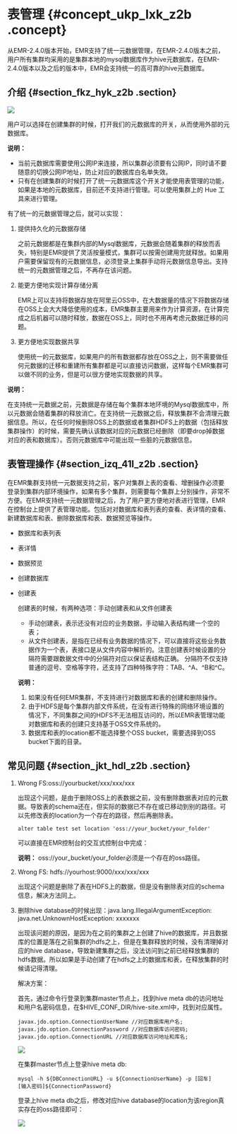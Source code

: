# 表管理 {#concept_ukp_lxk_z2b .concept}

从EMR-2.4.0版本开始，EMR支持了统一元数据管理，在EMR-2.4.0版本之前，用户所有集群均采用的是集群本地的mysql数据库作为hive元数据库，在EMR-2.4.0版本以及之后的版本中，EMR会支持统一的高可靠的hive元数据库。

## 介绍 {#section_fkz_hyk_z2b .section}

![](http://static-aliyun-doc.oss-cn-hangzhou.aliyuncs.com/assets/img/17932/154201577911067_zh-CN.png)

用户可以选择在创建集群的时候，打开我们的元数据库的开关，从而使用外部的元数据库。

**说明：** 

-   当前元数据库需要使用公网IP来连接，所以集群必须要有公网IP，同时请不要随意的切换公网IP地址，防止对应的数据库白名单失效。
-   只有在创建集群的时候打开了统一元数据库这个开关才能使用表管理的功能，如果是本地的元数据库，目前还不支持进行管理。可以使用集群上的 Hue 工具来进行管理。

有了统一的元数据管理之后，就可以实现：

1.  提供持久化的元数据存储

    之前元数据都是在集群内部的Mysql数据库，元数据会随着集群的释放而丢失，特别是EMR提供了灵活按量模式，集群可以按需创建用完就释放。如果用户需要保留现有的元数据信息，必须登录上集群手动将元数据信息导出。支持统一的元数据管理之后，不再存在该问题。

2.  能更方便地实现计算存储分离

    EMR上可以支持将数据存放在阿里云OSS中，在大数据量的情况下将数据存储在OSS上会大大降低使用的成本，EMR集群主要用来作为计算资源，在计算完成之后机器可以随时释放，数据在OSS上，同时也不用再考虑元数据迁移的问题。

3.  更方便地实现数据共享

    使用统一的元数据库，如果用户的所有数据都存放在OSS之上，则不需要做任何元数据的迁移和重建所有集群都是可以直接访问数据，这样每个EMR集群可以做不同的业务，但是可以很方便地实现数据的共享。


**说明：** 

在支持统一元数据之前，元数据是存储在每个集群本地环境的Mysql数据库中，所以元数据会随着集群的释放消亡。在支持统一元数据之后，释放集群不会清理元数据信息。所以，在任何时候删除OSS上的数据或者集群HDFS上的数据（包括释放集群操作）的时候，需要先确认该数据对应的元数据已经删除（即要drop掉数据对应的表和数据库）。否则元数据库中可能出现一些脏的元数据信息。

## 表管理操作 {#section_izq_41l_z2b .section}

在EMR集群支持统一元数据支持之前，客户对集群上表的查看、增删操作必须要登录到集群内部环境操作，如果有多个集群，则需要每个集群上分别操作，非常不方便。在EMR支持统一元数据管理之后，为了用户更方便地对表进行管理，EMR在控制台上提供了表管理功能。包括对对数据库和表列表的查看、表详情的查看、新建数据库和表、删除数据库和表、数据预览等操作。

-   数据库和表列表
-   表详情
-   数据预览
-   创建数据库
-   创建表

    创建表的时候，有两种选项：手动创建表和从文件创建表

    -   手动创建表，表示还没有对应的业务数据，手动输入表结构建一个空的表；
    -   从文件创建表，是指在已经有业务数据的情况下，可以直接将这些业务数据作为一个表，表接口是从文件内容中解析的。注意创建表时候设置的分隔符需要跟数据文件中的分隔符对应以保证表结构正确。
    分隔符不仅支持普通的逗号、空格等字符，还支持了四种特殊字符：TAB、^A、^B和^C。

    **说明：** 

    1.  如果没有任何EMR集群，不支持进行对数据库和表的创建和删除操作。
    2.  由于HDFS是每个集群内部文件系统，在没有进行特殊的网络环境设置的情况下，不同集群之间的HDFS不无法相互访问的，所以EMR表管理功能对数据库和表的创建只支持基于OSS文件系统的。
    3.  数据库和表的location都不能选择整个OSS bucket，需要选择到OSS bucket下面的目录。

## 常见问题 {#section_jkt_hdl_z2b .section}

1.  Wrong FS:oss://yourbucket/xxx/xxx/xxx

    出现这个问题，是由于删除OSS上的表数据之前，没有删除数据表对应的元数据。导致表的schema还在，但实际的数据已不存在或已移动到别的路径。可以先修改表的location为一个存在的路径，然后再删除表。

    `alter table test set location 'oss://your_bucket/your_folder'`

    可以直接在EMR控制台的交互式控制台中完成：

    **说明：** oss://your\_bucket/your\_folder必须是一个存在的oss路径。

2.  Wrong FS: hdfs://yourhost:9000/xxx/xxx/xxx

    出现这个问题是删除了表在HDFS上的数据，但是没有删除表对应的schema信息，解决方法同上。

3.  删除hive database的时候出现：java.lang.IllegalArgumentException: java.net.UnknownHostException: xxxxxxx

    出现该问题的原因，是因为在之前的集群之上创建了hive的数据库，并且数据库的位置是落在之前集群的hdfs之上，但是在集群释放的时候，没有清理掉对应的hive database，导致新建集群之后，没法访问到之前已经释放集群的hdfs数据。所以如果是手动创建了在hdfs之上的数据库和表，在释放集群的时候请记得清理。

    解决方案：

    首先，通过命令行登录到集群master节点上，找到hive meta db的访问地址和用户名密码信息，在$HIVE\_CONF\_DIR/hive-site.xml中，找到对应属性。

    ```
    javax.jdo.option.ConnectionUserName //对应数据库用户名;
    javax.jdo.option.ConnectionPassword //对应数据库访问密码;
    javax.jdo.option.ConnectionURL //对应数据库访问地址和库名;
    ```

    ![](http://static-aliyun-doc.oss-cn-hangzhou.aliyuncs.com/assets/img/17932/154201577911097_zh-CN.png)

    在集群master节点上登录hive meta db:

    ```
    mysql -h ${DBConnectionURL} -u ${ConnectionUserName} -p [回车]
    [输入密码]${ConnectionPassword}
    ```

    登录上hive meta db之后，修改对应hive database的location为该region真实存在的oss路径即可：

    ![](http://static-aliyun-doc.oss-cn-hangzhou.aliyuncs.com/assets/img/17932/154201577911102_zh-CN.png)


